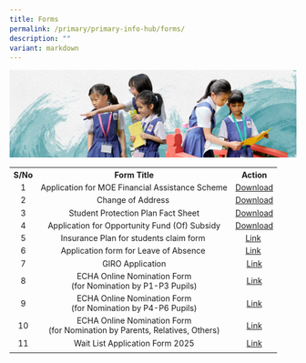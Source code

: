```yaml
---
title: Forms
permalink: /primary/primary-info-hub/forms/
description: ""
variant: markdown
---
```

![](/images/01%20Banner%20Photos/info-hub.jpg)

<table>
<tbody>
<tr>
<th style="text-align: center;">S/No</th>
<th style="text-align: center;">Form Title</th>
<th style="text-align: center;">Action</th>
</tr>
<tr>
<td style="text-align: center;">1</td>
<td style="text-align: center;">Application for MOE Financial Assistance Scheme</td>
<td style="text-align: center;"><a href="/files/MOE_FAS_Application_Form_2024.pdf">Download</a></td>
</tr>
<tr>
<td style="text-align: center;">2</td>
<td style="text-align: center;">Change of Address&nbsp;</td>
<td style="text-align: center;"><a href="/files/Address%20Updates%20%20(Form%20C).pdf">Download</a></td>
</tr>
<tr>
<td style="text-align: center;">3</td>
<td style="text-align: center;">Student Protection Plan Fact Sheet</td>
<td style="text-align: center;"><a href="/files/GPA__Insurance_for_students____Product_Fact_Sheet__Year_2024_May__Revised.pdf">Download</a></td>
</tr>
<tr>
<td style="text-align: center;">4</td>
<td style="text-align: center;">Application for Opportunity Fund (Of) Subsidy</td>
<td style="text-align: center;"><a href="/files/Application_for_OF_Subsidy.pdf">Download</a></td>
</tr>
<tr>
<td style="text-align: center;">5</td>
<td style="text-align: center;">Insurance Plan for students claim form&nbsp;</td>
<td style="text-align: center;"><a href="https://studentgpa.incomegroupins.com.sg">Link</a>&nbsp;</td>
</tr>
<tr>
<td style="text-align: center;">6</td>
<td style="text-align: center;">Application form for Leave of Absence&nbsp;</td>
<td style="text-align: center;"><a href="https://go.gov.sg/loa-application">Link</a>&nbsp;</td>
</tr>
<tr>	
</tr>
<tr>
<td style="text-align: center;">7</td>
<td style="text-align: center;">GIRO Application</td>
<td style="text-align: center;"><a href="https://www.moe.gov.sg/-/media/files/financial-matters/giro_application_form_apr2023.ashx">Link</a></td>	
</tr>
<tr>	
</tr>
<tr>
<td style="text-align: center;">8</td>
<td style="text-align: center;">ECHA Online Nomination Form<br>(for Nomination by P1-P3 Pupils)</td>
<td style="text-align: center;"><a href="https://forms.moe.edu.sg/forms/JMzqgW">Link</a></td>	
</tr>
<tr>	
</tr>
<tr>
<td style="text-align: center;">9</td>
<td style="text-align: center;">ECHA Online Nomination Form<br>(for Nomination by P4-P6 Pupils)</td>
<td style="text-align: center;"><a href="https://forms.moe.edu.sg/forms/vwZnNx">Link</a></td>
</tr>
<tr>	
</tr>
<tr>
<td style="text-align: center;">10</td>
<td style="text-align: center;">ECHA Online Nomination Form<br>(for Nomination by Parents, Relatives, Others)</td>
<td style="text-align: center;"><a href="https://forms.moe.edu.sg/forms/oOkGNg">Link</a></td>
</tr>
<tr>	
</tr>
<tr>
	<td style="text-align: center;">11</td>
<td style="text-align: center;">Wait List Application Form 2025</td>
<td style="text-align: center;"><a href="https://form.gov.sg/665d49e4eec5ce17a5459bcd">Link</a></td>
</tr>
<tr>	
</tr>
<tr>
<td style="text-align: center;">
</td></tr></tbody></table>